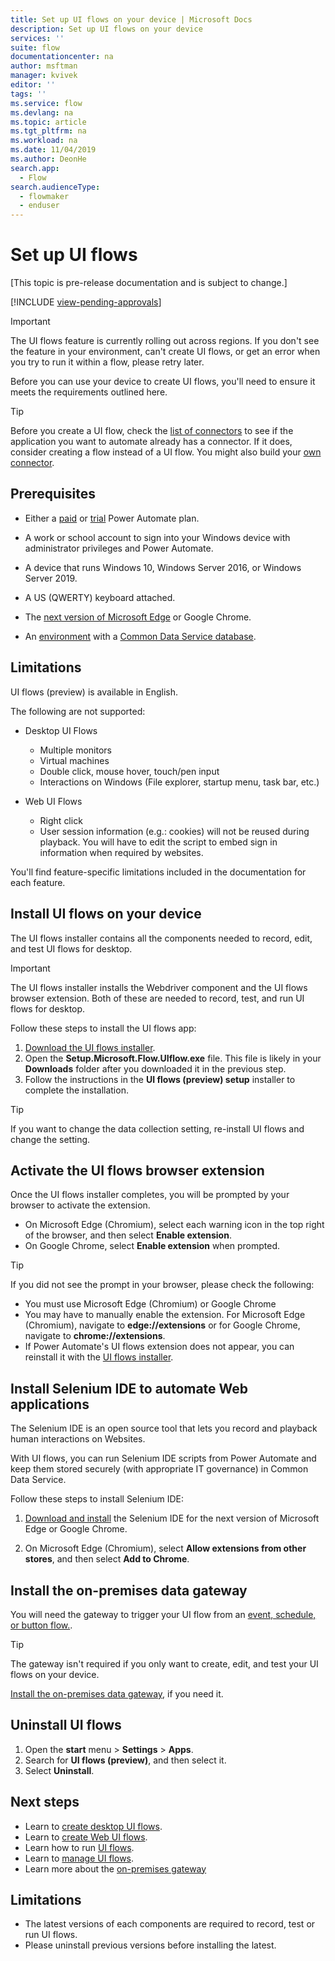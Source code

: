 ```yaml
---
title: Set up UI flows on your device | Microsoft Docs
description: Set up UI flows on your device
services: ''
suite: flow
documentationcenter: na
author: msftman
manager: kvivek
editor: ''
tags: ''
ms.service: flow
ms.devlang: na
ms.topic: article
ms.tgt_pltfrm: na
ms.workload: na
ms.date: 11/04/2019
ms.author: DeonHe
search.app: 
  - Flow
search.audienceType: 
  - flowmaker
  - enduser
---
```


# Set up UI flows

[This topic is pre-release documentation and is subject to change.]

[!INCLUDE [view-pending-approvals](../includes/cc-rebrand.md)]

> [!IMPORTANT]
> The UI flows feature is currently rolling out across regions. If you don't see the feature in your environment, can't create UI flows, or get an error when you try to run it within a flow, please retry later.

Before you can use your device to create UI flows, you'll need to ensure it meets the requirements outlined here.

> [!TIP]
> Before you create a UI flow, check the [list of connectors](https://flow.microsoft.com/connectors/) to see if the application you want to automate already has a connector. If it does, consider creating a flow instead of a UI flow. You might also build your [own connector](https://docs.microsoft.com/connectors/custom-connectors/).

## Prerequisites

- Either a [paid](https://flow.microsoft.com/pricing/) or [trial](https://flow.microsoft.com/manage/) Power Automate plan.

- A work or school account to sign into your Windows device with administrator privileges and Power Automate.

- A device that runs Windows 10, Windows Server 2016, or Windows Server 2019.
- A US (QWERTY) keyboard attached.

- The [next version of Microsoft Edge](https://www.microsoftedgeinsider.com)
    or Google Chrome.

- An [environment](https://docs.microsoft.com/power-platform/admin/environments-overview) with a [Common Data Service database](https://docs.microsoft.com/power-platform/admin/create-database).

## Limitations

UI flows (preview) is available in English.

The following are not supported:

-   Desktop UI Flows

    -   Multiple monitors
    -   Virtual machines
    -   Double click, mouse hover, touch/pen input
    -   Interactions on Windows (File explorer, startup menu, task bar, etc.)

-   Web UI Flows

    -   Right click
    -   User session information (e.g.: cookies) will not be reused during
        playback. You will have to edit the script to embed sign in information
        when required by websites.

You'll find feature-specific limitations included in the documentation for each feature.

## Install UI flows on your device

The UI flows installer contains all the components needed to record, edit, and test UI flows for desktop. 

>[!IMPORTANT]
>The UI flows installer installs the Webdriver component and the UI flows browser extension. Both of these are needed to record, test, and run UI flows for desktop.

Follow these steps to install the UI flows app:

1. [Download the UI flows installer](https://go.microsoft.com/fwlink/?linkid=2102613).
1. Open the **Setup.Microsoft.Flow.UIflow.exe** file. This file is likely in your **Downloads** folder after you downloaded it in the previous step.
1. Follow the instructions in the **UI flows (preview) setup** installer to complete the installation.

> [!TIP]
> If you want to change the data collection setting, re-install UI flows and change the setting.

## Activate the UI flows browser extension 

Once the UI flows installer completes, you will be prompted by your browser to activate the extension.

- On Microsoft Edge (Chromium), select each warning icon in the top right of the browser, and then select **Enable extension**.
-   On Google Chrome, select **Enable extension** when prompted.  

> [!TIP]
> If you did not see the prompt in your browser, please check the following:
> - You must use Microsoft Edge (Chromium) or Google Chrome
> - You may have to manually enable the extension. For Microsoft Edge (Chromium), navigate to **edge://extensions** or for Google Chrome, navigate to **chrome://extensions**.
> - If Power Automate's UI flows extension does not appear, you can reinstall it with the [UI flows installer](https://go.microsoft.com/fwlink/?linkid=2102613).

## Install Selenium IDE to automate Web applications

The Selenium IDE is an open source tool that lets you record and playback human interactions on Websites.

With UI flows, you can run Selenium IDE scripts from Power Automate and keep them stored securely (with appropriate IT governance) in Common Data Service.

Follow these steps to install Selenium IDE:

1. [Download and install](https://go.microsoft.com/fwlink/?linkid=2107665) the Selenium IDE for the next version of Microsoft Edge or Google Chrome.

1. On Microsoft Edge (Chromium), select **Allow extensions from other stores**, and then select **Add to Chrome**.

## Install the on-premises data gateway

You will need the gateway to trigger your UI flow from an [event, schedule, or button flow.](../getting-started.md#types-of-flows).

>[!TIP]
>The gateway isn't required if you only want to create, edit, and test your UI flows on your device.

[Install the on-premises data gateway](https://docs.microsoft.com/data-integration/gateway/service-gateway-install), if you need it.

## Uninstall UI flows

1. Open the **start** menu > **Settings** > **Apps**.
1. Search for **UI flows (preview)**, and then select it.
1. Select **Uninstall**.

## Next steps

- Learn to [create desktop UI flows](create-desktop.md).
- Learn to [create Web UI flows](create-web.md).
- Learn how to run [UI flows](run-ui-flow.md).
- Learn to [manage UI flows](manage.md).
- Learn more about the [on-premises gateway](../gateway-reference.md#use-a-gateway)

## Limitations
- The latest versions of each components are required to record, test or run UI flows.
- Please uninstall previous versions before installing the latest.


